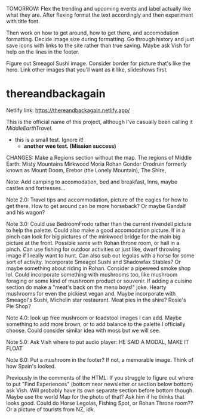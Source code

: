 TOMORROW:
Flex the trending and upcoming events and label actually like what they are.
After flexing format the text accordingly and then experiment with title font.

Then work on how to get around, how to get there, and accomodation formatting. Decide image size during formatting.
Go through history and just save icons with links to the site rather than true saving.
Maybe ask Vish for help on the lines in the footer.

Figure out Smeagol Sushi image. Consider border for picture that's like the hero. Link other images that you'll want as it like, slideshows first.


# thereandbackagain 

Netlify link: https://thereandbackagain.netlify.app/


This is the official name of this project, although I've casually been calling it *MiddleEarthTravel*.

- this is a small test. Ignore it! 
  - __another wee test. (Mission success)__ 

CHANGES:
Make a Regions section without the map.
The regions of Middle Earth: Misty Mountains Mirkwood Moria Rohan Gondor Orodruin formerly known as Mount Doom, Erebor (the Lonely Mountain), The Shire, 


  Note: Add camping to accomodation, bed and breakfast, Inns, maybe castles and fortresses...

  Note 2.0: Travel tips and accommodation, picture of the eagles for how to get there. How to get around can be more horseback? Or maybe Gandalf and his wagon?

  Note 3.0: 
  Could use BedroomFrodo rather than the current rivendell picture to help the palette.
  Could also make a good accomodation picture.
  If in a pinch can look for big pictures of the mirkwood bridge for the main big picture at 
  the front. Possible same with Rohan throne room, or hall in a pinch.
  Can use fishing for outdoor activities or just like, dwarf throwing image if I really want to hunt.
  Can also sub out legolas with a horse for some sort of activity.
  Incorporate Smeagol Sushi and Shadowfax Stables? Or maybe something about riding in Rohan. 
  Consider a pipeweed smoke shop lol.
  Could incorporate something with mushrooms too, like mushroom foraging or some kind of mushroom
  product or souvenir.
  If adding a cuisine section do make a "meat's back on the menu boys!" joke. Hearty mushrooms
  for even the pickiest vegan and. Maybe incorporate with Smeagol's Sushi, Michelin star restaurant.
  Meat pies in the shire? Rosie's Pie Shop?

  Note 4.0:
  look up free mushroom or toadstool images I can add. Maybe something to add more brown, or to add balance to 
  the palette I officially choose. Could consider similar idea with moss but we will see.

  Note 5.0:
   Ask Vish where to put audio player: HE SAID A MODAL, MAKE IT FLOAT

   Note 6.0:
   Put a mushroom in the footer? If not, a memorable image. Think of how Spain's looked.


   Previously in the comments of the HTML:
   If you struggle to figure out where to put "Find Experiences" (bottom near newsletter or section below bottom)
    ask Vish. Will probably have its own separate section before bottom though. Maybe use the world Map for the
    photo of that? Ask him if he thinks that looks good. Could do Horse Legolas, Fishing Spot, or Rohan Throne room??
    Or a picture of tourists from NZ, idk.